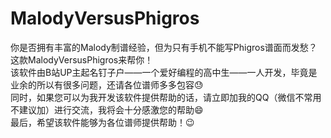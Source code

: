 # MalodyVersusPhigros
你是否拥有丰富的Malody制谱经验，但为只有手机不能写Phigros谱面而发愁？这款MalodyVersusPhigros来帮你！<br/>
该软件由B站UP主起名钉子户——一个爱好编程的高中生——一人开发，毕竟是业余的所以有很多问题，还请各位谱师多多包容😓<br/>
同时，如果您可以为我开发该软件提供帮助的话，请立即加我的QQ（微信不常用不建议加）进行交流，我将会十分感激您的帮助😄<br/>
最后，希望该软件能够为各位谱师提供帮助！😉
